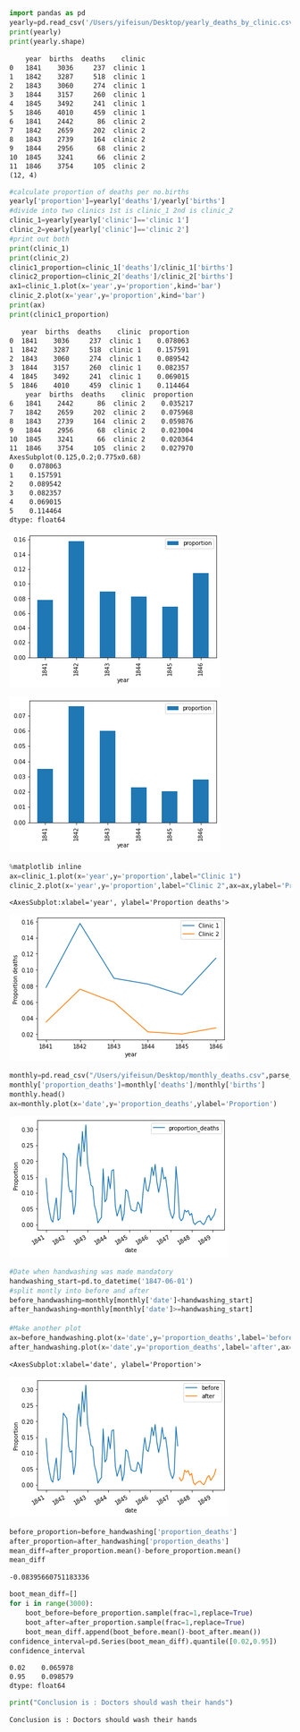 ```python
import pandas as pd 
yearly=pd.read_csv('/Users/yifeisun/Desktop/yearly_deaths_by_clinic.csv')
print(yearly)
print(yearly.shape)
```

        year  births  deaths    clinic
    0   1841    3036     237  clinic 1
    1   1842    3287     518  clinic 1
    2   1843    3060     274  clinic 1
    3   1844    3157     260  clinic 1
    4   1845    3492     241  clinic 1
    5   1846    4010     459  clinic 1
    6   1841    2442      86  clinic 2
    7   1842    2659     202  clinic 2
    8   1843    2739     164  clinic 2
    9   1844    2956      68  clinic 2
    10  1845    3241      66  clinic 2
    11  1846    3754     105  clinic 2
    (12, 4)



```python
#calculate proportion of deaths per no.births
yearly['proportion']=yearly['deaths']/yearly['births']
#divide into two clinics 1st is clinic_1 2nd is clinic_2
clinic_1=yearly[yearly['clinic']=='clinic 1']
clinic_2=yearly[yearly['clinic']=='clinic 2']
#print out both
print(clinic_1)
print(clinic_2)
clinic1_proportion=clinic_1['deaths']/clinic_1['births']
clinic2_proportion=clinic_2['deaths']/clinic_2['births']
ax1=clinic_1.plot(x='year',y='proportion',kind='bar')
clinic_2.plot(x='year',y='proportion',kind='bar')
print(ax)
print(clinic1_proportion)
```

       year  births  deaths    clinic  proportion
    0  1841    3036     237  clinic 1    0.078063
    1  1842    3287     518  clinic 1    0.157591
    2  1843    3060     274  clinic 1    0.089542
    3  1844    3157     260  clinic 1    0.082357
    4  1845    3492     241  clinic 1    0.069015
    5  1846    4010     459  clinic 1    0.114464
        year  births  deaths    clinic  proportion
    6   1841    2442      86  clinic 2    0.035217
    7   1842    2659     202  clinic 2    0.075968
    8   1843    2739     164  clinic 2    0.059876
    9   1844    2956      68  clinic 2    0.023004
    10  1845    3241      66  clinic 2    0.020364
    11  1846    3754     105  clinic 2    0.027970
    AxesSubplot(0.125,0.2;0.775x0.68)
    0    0.078063
    1    0.157591
    2    0.089542
    3    0.082357
    4    0.069015
    5    0.114464
    dtype: float64



    
![png](output_1_1.png)
    



    
![png](output_1_2.png)
    



```python
%matplotlib inline
ax=clinic_1.plot(x='year',y='proportion',label="Clinic 1")
clinic_2.plot(x='year',y='proportion',label="Clinic 2",ax=ax,ylabel='Proportion deaths')
```




    <AxesSubplot:xlabel='year', ylabel='Proportion deaths'>




    
![png](output_2_1.png)
    



```python
monthly=pd.read_csv("/Users/yifeisun/Desktop/monthly_deaths.csv",parse_dates=['date'])
monthly['proportion_deaths']=monthly['deaths']/monthly['births']
monthly.head()
ax=monthly.plot(x='date',y='proportion_deaths',ylabel='Proportion')
```


    
![png](output_3_0.png)
    



```python
#Date when handwashing was made mandatory
handwashing_start=pd.to_datetime('1847-06-01')
#split montly into before and after
before_handwashing=monthly[monthly['date']<handwashing_start]
after_handwashing=monthly[monthly['date']>=handwashing_start]

#Make another plot
ax=before_handwashing.plot(x='date',y='proportion_deaths',label='before')
after_handwashing.plot(x='date',y='proportion_deaths',label='after',ax=ax,ylabel='Proportion')
```




    <AxesSubplot:xlabel='date', ylabel='Proportion'>




    
![png](output_4_1.png)
    



```python
before_proportion=before_handwashing['proportion_deaths']
after_proportion=after_handwashing['proportion_deaths']
mean_diff=after_proportion.mean()-before_proportion.mean()
mean_diff
```




    -0.08395660751183336




```python
boot_mean_diff=[]
for i in range(3000):
    boot_before=before_proportion.sample(frac=1,replace=True)
    boot_after=after_proportion.sample(frac=1,replace=True)
    boot_mean_diff.append(boot_before.mean()-boot_after.mean())
confidence_interval=pd.Series(boot_mean_diff).quantile([0.02,0.95])
confidence_interval
```




    0.02    0.065978
    0.95    0.098579
    dtype: float64




```python
print("Conclusion is : Doctors should wash their hands")
```

    Conclusion is : Doctors should wash their hands



```python

```
